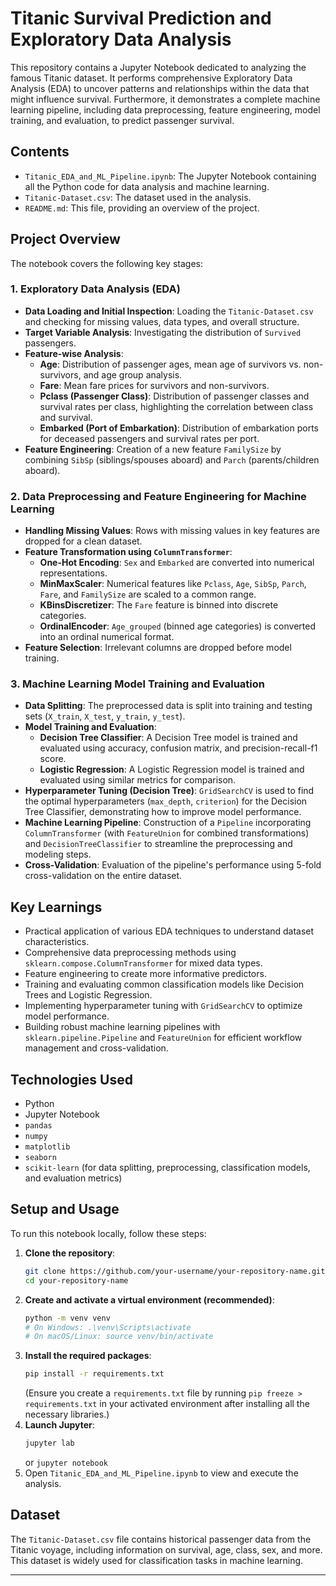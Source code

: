 # Titanic Survival Prediction and Exploratory Data Analysis

This repository contains a Jupyter Notebook dedicated to analyzing the famous Titanic dataset. It performs comprehensive Exploratory Data Analysis (EDA) to uncover patterns and relationships within the data that might influence survival. Furthermore, it demonstrates a complete machine learning pipeline, including data preprocessing, feature engineering, model training, and evaluation, to predict passenger survival.

## Contents

*   `Titanic_EDA_and_ML_Pipeline.ipynb`: The Jupyter Notebook containing all the Python code for data analysis and machine learning.
*   `Titanic-Dataset.csv`: The dataset used in the analysis.
*   `README.md`: This file, providing an overview of the project.

## Project Overview

The notebook covers the following key stages:

### 1. Exploratory Data Analysis (EDA)

*   **Data Loading and Initial Inspection**: Loading the `Titanic-Dataset.csv` and checking for missing values, data types, and overall structure.
*   **Target Variable Analysis**: Investigating the distribution of `Survived` passengers.
*   **Feature-wise Analysis**:
    *   **Age**: Distribution of passenger ages, mean age of survivors vs. non-survivors, and age group analysis.
    *   **Fare**: Mean fare prices for survivors and non-survivors.
    *   **Pclass (Passenger Class)**: Distribution of passenger classes and survival rates per class, highlighting the correlation between class and survival.
    *   **Embarked (Port of Embarkation)**: Distribution of embarkation ports for deceased passengers and survival rates per port.
*   **Feature Engineering**: Creation of a new feature `FamilySize` by combining `SibSp` (siblings/spouses aboard) and `Parch` (parents/children aboard).

### 2. Data Preprocessing and Feature Engineering for Machine Learning

*   **Handling Missing Values**: Rows with missing values in key features are dropped for a clean dataset.
*   **Feature Transformation using `ColumnTransformer`**:
    *   **One-Hot Encoding**: `Sex` and `Embarked` are converted into numerical representations.
    *   **MinMaxScaler**: Numerical features like `Pclass`, `Age`, `SibSp`, `Parch`, `Fare`, and `FamilySize` are scaled to a common range.
    *   **KBinsDiscretizer**: The `Fare` feature is binned into discrete categories.
    *   **OrdinalEncoder**: `Age_grouped` (binned age categories) is converted into an ordinal numerical format.
*   **Feature Selection**: Irrelevant columns are dropped before model training.

### 3. Machine Learning Model Training and Evaluation

*   **Data Splitting**: The preprocessed data is split into training and testing sets (`X_train`, `X_test`, `y_train`, `y_test`).
*   **Model Training and Evaluation**:
    *   **Decision Tree Classifier**: A Decision Tree model is trained and evaluated using accuracy, confusion matrix, and precision-recall-f1 score.
    *   **Logistic Regression**: A Logistic Regression model is trained and evaluated using similar metrics for comparison.
*   **Hyperparameter Tuning (Decision Tree)**: `GridSearchCV` is used to find the optimal hyperparameters (`max_depth`, `criterion`) for the Decision Tree Classifier, demonstrating how to improve model performance.
*   **Machine Learning Pipeline**: Construction of a `Pipeline` incorporating `ColumnTransformer` (with `FeatureUnion` for combined transformations) and `DecisionTreeClassifier` to streamline the preprocessing and modeling steps.
*   **Cross-Validation**: Evaluation of the pipeline's performance using 5-fold cross-validation on the entire dataset.

## Key Learnings

*   Practical application of various EDA techniques to understand dataset characteristics.
*   Comprehensive data preprocessing methods using `sklearn.compose.ColumnTransformer` for mixed data types.
*   Feature engineering to create more informative predictors.
*   Training and evaluating common classification models like Decision Trees and Logistic Regression.
*   Implementing hyperparameter tuning with `GridSearchCV` to optimize model performance.
*   Building robust machine learning pipelines with `sklearn.pipeline.Pipeline` and `FeatureUnion` for efficient workflow management and cross-validation.

## Technologies Used

*   Python
*   Jupyter Notebook
*   `pandas`
*   `numpy`
*   `matplotlib`
*   `seaborn`
*   `scikit-learn` (for data splitting, preprocessing, classification models, and evaluation metrics)

## Setup and Usage

To run this notebook locally, follow these steps:

1.  **Clone the repository**:
    ```bash
    git clone https://github.com/your-username/your-repository-name.git
    cd your-repository-name
    ```
2.  **Create and activate a virtual environment (recommended)**:
    ```bash
    python -m venv venv
    # On Windows: .\venv\Scripts\activate
    # On macOS/Linux: source venv/bin/activate
    ```
3.  **Install the required packages**:
    ```bash
    pip install -r requirements.txt
    ```
    (Ensure you create a `requirements.txt` file by running `pip freeze > requirements.txt` in your activated environment after installing all the necessary libraries.)
4.  **Launch Jupyter**:
    ```bash
    jupyter lab
    ```
    or `jupyter notebook`
5.  Open `Titanic_EDA_and_ML_Pipeline.ipynb` to view and execute the analysis.

## Dataset

The `Titanic-Dataset.csv` file contains historical passenger data from the Titanic voyage, including information on survival, age, class, sex, and more. This dataset is widely used for classification tasks in machine learning.

---

